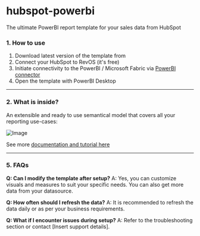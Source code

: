 # hubspot-powerbi

The ultimate PowerBI report template for your sales data from HubSpot


### 1. How to use

 1. Download latest version of the template from 
 1. Connect your HubSpot to RevOS (it's free)
 1. Initiate connectivity to the PowerBI / Microsoft Fabric via [PowerBI connector](https://help.revos.ai/integrations/hHrHN7xqBo2gahRKcwcxPf/power-bi--microsoft-fabric/jGVm4iK3ZRR3sSUrG9ua2G)
 1. Open the template with PowerBI Desktop

---

### 2. What is inside?

An extensible and ready to use semantical model that covers all your reporting use-cases:


![Image](https://github.com/user-attachments/assets/a25fad4c-5b31-426d-ba33-39b2c3f436a8)


See more [documentation and tutorial here](https://help.revos.ai/integrations/hHrHN7xqBo2gahRKcwcxPf/power-bi-template/42BkmKnjo8Q3JHT2E4iowS)

---

### 5. FAQs

**Q: Can I modify the template after setup?**
A: Yes, you can customize visuals and measures to suit your specific needs. You can also get more data from your datasource.

**Q: How often should I refresh the data?**
A: It is recommended to refresh the data daily or as per your business requirements.

**Q: What if I encounter issues during setup?**
A: Refer to the troubleshooting section or contact [Insert support details].
